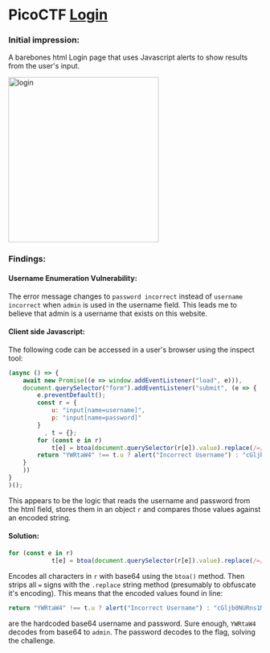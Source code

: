 # PicoCTF [Login](https://play.picoctf.org/practice/challenge/200)
### Initial impression:

A barebones html Login page that uses Javascript alerts to show results from the user's input.

<img width="299" height="328" alt="login" src="https://github.com/user-attachments/assets/59c53a5e-3692-44fe-bbd3-6fe7e5f5c6ea" />


### Findings:
#### Username Enumeration Vulnerability:
The error message changes to ```password incorrect``` instead of ```username incorrect``` when ```admin``` is used in the username field. This leads me to believe that admin is a username that exists on this website.

#### Client side Javascript:
The following code can be accessed in a user's browser using the inspect tool:

```js
(async () => {
    await new Promise((e => window.addEventListener("load", e))),
    document.querySelector("form").addEventListener("submit", (e => {
        e.preventDefault();
        const r = {
            u: "input[name=username]",
            p: "input[name=password]"
        }
          , t = {};
        for (const e in r)
            t[e] = btoa(document.querySelector(r[e]).value).replace(/=/g, "");
        return "YWRtaW4" !== t.u ? alert("Incorrect Username") : "cGljb0NURns1M3J2M3JfNTNydjNyXzUzcnYzcl81M3J2M3JfNTNydjNyfQ" !== t.p ? alert("Incorrect Password") : void alert(`Correct Password! Your flag is ${atob(t.p)}.`)
    }
    ))
}
)();
```
This appears to be the logic that reads the username and password from the html field, stores them in an object ```r``` and compares those values against an encoded string.

#### Solution:
```js
for (const e in r)
            t[e] = btoa(document.querySelector(r[e]).value).replace(/=/g, "");
```
Encodes all characters in ```r``` with base64 using the ```btoa()``` method. Then strips all ```=``` signs with the ```.replace``` string method (presumably to obfuscate it's encoding). This means that the encoded values found in line:
```js
return "YWRtaW4" !== t.u ? alert("Incorrect Username") : "cGljb0NURns1M3J2M3JfNTNydjNyXzUzcnYzcl81M3J2M3JfNTNydjNyfQ" !== t.p ? alert("Incorrect Password") : void alert(`Correct Password! Your flag is ${atob(t.p)}.`)
```
are the hardcoded base64 username and password. Sure enough, ```YWRtaW4``` decodes from base64 to ```admin```. The password decodes to the flag, solving the challenge.
